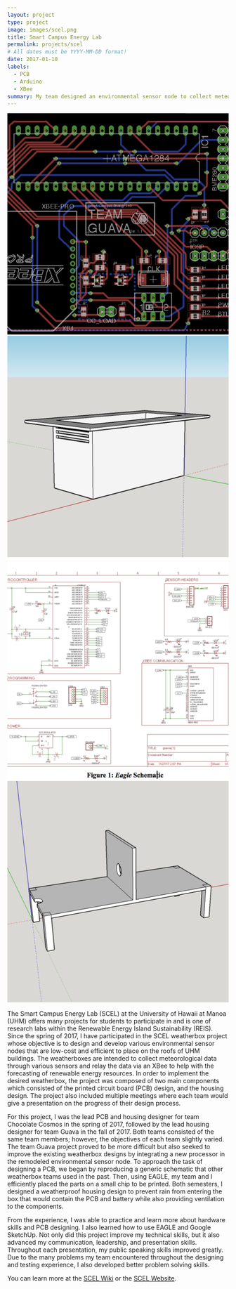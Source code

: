 ```yaml
---
layout: project
type: project
image: images/scel.png
title: Smart Campus Energy Lab
permalink: projects/scel
# All dates must be YYYY-MM-DD format!
date: 2017-01-10
labels:
  - PCB
  - Arduino
  - XBee
summary: My team designed an environmental sensor node to collect meteorological data.
---
```


<div class="ui small rounded images">
  <img class="ui image" src="../images/scel.png">
  <img class="ui image" src="../images/guavabox.png">
  <img class="ui image" src="../images/schematic3.png">
  <img class="ui image" src="../images/guavashelf.png">
</div>

The Smart Campus Energy Lab (SCEL) at the University of Hawaii at Manoa (UHM) offers many projects for students to participate in and is one of research labs within the Renewable Energy Island Sustainability (REIS). Since the spring of 2017, I have participated in the SCEL weatherbox project whose objective is to design and develop various environmental sensor nodes that are low-cost and efficient to place on the roofs of UHM buildings. The weatherboxes are intended to collect meteorological data through various sensors and relay the data via an XBee to help with the forecasting of renewable energy resources.  In order to implement the desired weatherbox, the project was composed of two main components which consisted of the printed circuit board (PCB) design, and the housing design. The project also included multiple meetings where each team would give a presentation on the progress of their design process. 

For this project, I was the lead PCB and housing designer for team Chocolate Cosmos in the spring of 2017, followed by the lead housing designer for team Guava in the fall of 2017. Both teams consisted of the same team members; however, the objectives of each team slightly varied. The team Guava project proved to be more difficult but also seeked to improve the existing weatherbox designs by integrating a new processor in the remodeled environmental sensor node. To approach the task of designing a PCB, we began by reproducing a generic schematic that other weatherbox teams used in the past. Then, using EAGLE, my team and I efficiently placed the parts on a small chip to be printed. Both semesters, I designed a weatherproof housing design to prevent rain from entering the box that would contain the PCB and battery while also providing ventilation to the components.  

From the experience, I was able to practice and learn more about hardware skills and PCB designing. I also learned how to use EAGLE and Google SketchUp. Not only did this project improve my technical skills, but it also advanced my communication, leadership, and presentation skills. Throughout each presentation, my public speaking skills improved greatly. Due to the many problems my team encountered throughout the designing and testing experience, I also developed better problem solving skills.

You can learn more at the [SCEL Wiki](https://wiki.scel-hawaii.org/doku.php?id=weatherbox:start) or the [SCEL Website](http://scel-hawaii.org).



